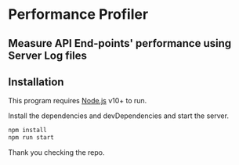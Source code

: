 # Performance Profiler
## Measure API End-points' performance using Server Log files

## Installation

This program requires [Node.js](https://nodejs.org/) v10+ to run.

Install the dependencies and devDependencies and start the server.

```sh
npm install
npm run start
```


Thank you checking the repo.
